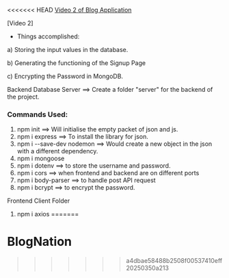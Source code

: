 <<<<<<< HEAD
[Video 2 of Blog Application](https://www.youtube.com/watch?v=teWwO-KCuzI&list=PL_6klLfS1WqHNuSuL25VSgiuuFoEvLVqy&index=5)



[Video 2]

- Things accomplished:

a) Storing the input values in the database.

b) Generating the functioning of the Signup Page

c) Encrypting the Password in MongoDB.

Backend Database Server ==> Create a folder "server" for the backend of the project.
### Commands Used:
1. npm init ==> Will initialise the empty packet of json and js.
2. npm i express ==> To install the library for json.
3. npm i --save-dev nodemon ==> Would create a new object in the json with a different dependency.
4. npm i mongoose
5. npm i dotenv ==> to store the username and password.
6. npm i cors ==> when frontend and backend are on different ports
7. npm i body-parser ==> to handle post API request
8. npm i bcrypt ==> to encrypt the password.

Frontend Client Folder
1. npm i axios
=======
# BlogNation
>>>>>>> a4dbae58488b2508f00537410eff20250350a213
